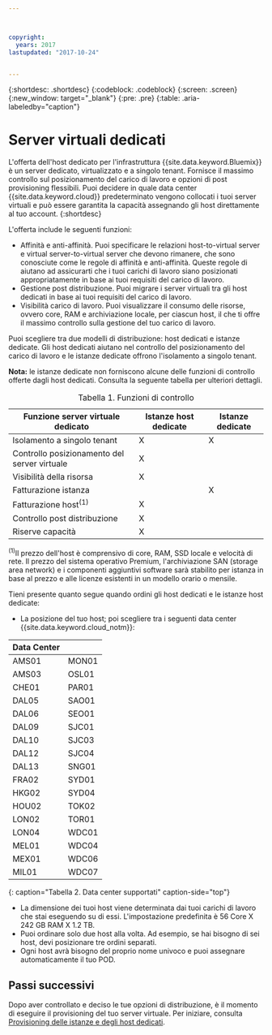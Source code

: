 ```yaml
---



copyright:
  years: 2017
lastupdated: "2017-10-24"


---
```


{:shortdesc: .shortdesc}
{:codeblock: .codeblock}
{:screen: .screen}
{:new_window: target="_blank"}
{:pre: .pre}
{:table: .aria-labeledby="caption"}


# Server virtuali dedicati
L'offerta dell'host dedicato per l'infrastruttura {{site.data.keyword.Bluemix}} è un server dedicato, virtualizzato e a singolo tenant. Fornisce il massimo controllo sul posizionamento del carico di lavoro e opzioni di post provisioning flessibili. Puoi decidere in quale data center {{site.data.keyword.cloud}} predeterminato vengono collocati i tuoi server virtuali e può essere garantita la capacità assegnando gli host direttamente al tuo account.
{:shortdesc}

L'offerta include le seguenti funzioni: 

* Affinità e anti-affinità. Puoi specificare le relazioni host-to-virtual server e virtual server-to-virtual server che devono rimanere, che sono conosciute come le regole di affinità e anti-affinità. Queste regole di aiutano ad assicurarti che i tuoi carichi di lavoro siano posizionati appropriatamente in base ai tuoi requisiti del carico di lavoro.
* Gestione post distribuzione. Puoi migrare i server virtuali tra gli host dedicati in base ai tuoi requisiti del carico di lavoro.
* Visibilità carico di lavoro. Puoi visualizzare il consumo delle risorse, ovvero core, RAM e archiviazione locale, per ciascun host, il che ti offre il massimo controllo sulla gestione del tuo carico di lavoro.

Puoi scegliere tra due modelli di distribuzione: host dedicati e istanze dedicate. Gli host dedicati aiutano nel controllo del posizionamento del carico di lavoro e le istanze dedicate offrono l'isolamento a singolo tenant. 

**Nota:** le istanze dedicate non forniscono alcune delle funzioni di controllo offerte dagli host dedicati.  Consulta la seguente tabella per ulteriori dettagli. 
<table>
<CAPTION>Tabella 1. Funzioni di controllo</CAPTION>
<THEAD>
<TR>
<th>Funzione server virtuale dedicato</th>
<th>Istanze host dedicate</th>
<th>Istanze dedicate</th>
</TR>
</THEAD>
<TBODY>
<tr>
<td>Isolamento a singolo tenant</td>
<td>X</td>
<td>X</td>
</tr>
<tr>
<td>Controllo posizionamento del server virtuale</td>
<td>X</td>
<td></td>
</tr>
<tr>
<td>Visibilità della risorsa</td>
<td>X</td>
<td></td>
</tr>
<tr>
<td>Fatturazione istanza</td>
<td></td>
<td>X</td>
</tr>
<tr>
<td>Fatturazione host<sup>(1)</sup></td>
<td>X</td>
<td></td>
</tr>
<tr>
<td>Controllo post distribuzione</td>
<td>X</td>
<td></td>
</tr>
<tr>
<td>Riserve capacità</td>
<td>X</td>
<td></td>
</tr>
</TBODY>
</table>


<sup>(1)</sup>Il prezzo dell'host è comprensivo di core, RAM, SSD locale e velocità di rete. Il prezzo del sistema operativo Premium, l'archiviazione SAN (storage area network) e i componenti aggiuntivi software sarà stabilito per istanza in base al prezzo e alle licenze esistenti in un modello orario o mensile.

Tieni presente quanto segue quando ordini gli host dedicati e le istanze host dedicate:

* La posizione del tuo host; poi scegliere tra i seguenti data center {{site.data.keyword.cloud_notm}}:
      
| Data Center          ||
| ------------ | ------- | 
|AMS01         |  MON01  |
|AMS03         |  OSL01  |
|CHE01         |  PAR01  |
|DAL05         |  SAO01  |
|DAL06         |  SEO01  |
|DAL09         |  SJC01  |
|DAL10         |  SJC03  |
|DAL12         |  SJC04  |
|DAL13         |  SNG01  | 
|FRA02         |  SYD01  |
|HKG02         |  SYD04  |
|HOU02         |  TOK02  |
|LON02         |  TOR01  |
|LON04         |  WDC01  |
|MEL01         |  WDC04  |
|MEX01         |  WDC06  |
|MIL01         |  WDC07  |
{: caption="Tabella 2. Data center supportati" caption-side="top"}

* La dimensione dei tuoi host viene determinata dai tuoi carichi di lavoro che stai eseguendo su di essi. L'impostazione predefinita è 56 Core X 242 GB RAM X 1.2 TB. 
* Puoi ordinare solo due host alla volta. Ad esempio, se hai bisogno di sei host, devi posizionare tre ordini separati.
* Ogni host avrà bisogno del proprio nome univoco e puoi assegnare automaticamente il tuo POD.

## Passi successivi

Dopo aver controllato e deciso le tue opzioni di distribuzione, è il momento di eseguire il provisioning del tuo server virtuale. Per iniziare, consulta [Provisioning delle istanze e degli host dedicati](../vsi/vsi_provision_dedicated.html).



  
